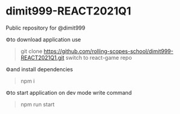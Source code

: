 # dimit999-REACT2021Q1
Public repository for @dimit999

⚙️to download application use

> git clone https://github.com/rolling-scopes-school/dimit999-REACT2021Q1.git
switch to react-game repo

⚙️and install dependencies

> npm i

⚙️to start application on dev mode write command

> npm run start



